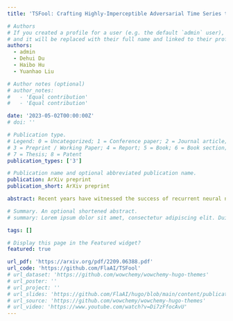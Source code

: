 ```yaml
---
title: 'TSFool: Crafting Highly-Imperceptible Adversarial Time Series through Multi-Objective Gray-Box Attack'

# Authors
# If you created a profile for a user (e.g. the default `admin` user), write the username (folder name) here
# and it will be replaced with their full name and linked to their profile.
authors:
  - admin
  - Dehui Du
  - Haibo Hu
  - Yuanhao Liu

# Author notes (optional)
# author_notes:
#   - 'Equal contribution'
#   - 'Equal contribution'

date: '2023-05-02T00:00:00Z'
# doi: ''

# Publication type.
# Legend: 0 = Uncategorized; 1 = Conference paper; 2 = Journal article;
# 3 = Preprint / Working Paper; 4 = Report; 5 = Book; 6 = Book section;
# 7 = Thesis; 8 = Patent
publication_types: ['3']

# Publication name and optional abbreviated publication name.
publication: ArXiv preprint
publication_short: ArXiv preprint

abstract: Recent years have witnessed the success of recurrent neural network (RNN) models in time series classification (TSC). However, neural networks (NNs) are vulnerable to adversarial samples, and cause real-life adversarial attacks that undermine AI technologies. But to date, most existing attacks target at feed-forward NNs and image recognition tasks, and they do not perform well on RNN-based TSC. This is due to the cyclical computation of RNN, which prevents direct model differentiation. In addition, the high visual sensitivity of time series data to perturbations also poses challenges to the conventional local objective optimization of adversarial samples. In this paper, a gray-box method called TSFool is proposed to efficiently craft highly-imperceptible adversarial time series for RNN-based TSC. We propose a novel global optimization objective known as "Camouflage Coefficient" to capture the imperceptibility of adversarial samples from the perspective of class distribution. Based on this, we refine the adversarial attack as a multi-objective optimization problem to enhance the perturbation quality. Furthermore, to speed up this optimization process, we also propose a representation model for RNN to capture deeply embedded vulnerable samples whose features deviate from the latent manifold. Experiments on 11 UCR and UEA datasets are conducted to showcase that TSFool significantly outperforms five white-box or black-box benchmark methods in terms of effectiveness and imperceptibility from real-world human studies.

# Summary. An optional shortened abstract.
# summary: Lorem ipsum dolor sit amet, consectetur adipiscing elit. Duis posuere tellus ac convallis placerat. Proin tincidunt magna sed ex sollicitudin condimentum.

tags: []

# Display this page in the Featured widget?
featured: true

url_pdf: 'https://arxiv.org/pdf/2209.06388.pdf'
url_code: 'https://github.com/FlaAI/TSFool'
# url_dataset: 'https://github.com/wowchemy/wowchemy-hugo-themes'
# url_poster: ''
# url_project: ''
# url_slides: 'https://github.com/FlaAI/hugo/blob/main/content/publication/RNNWFA/RNNWFASlide.pdf'
# url_source: 'https://github.com/wowchemy/wowchemy-hugo-themes'
# url_video: 'https://www.youtube.com/watch?v=Di7zFfocAvU'
---
```


